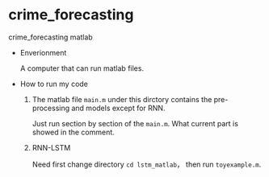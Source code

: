 # crime_forecasting
crime_forecasting matlab

- Enverionment
	
	A computer that can run matlab files.

- How to run my code

	1. The matlab file `main.m` under this dirctory contains the pre-processing and models except for RNN.
		
		Just run section by section of the `main.m`. What current part is showed in the comment.
	
	2. RNN-LSTM
		
		Need first change directory `cd lstm_matlab`， then run `toyexample.m`.
